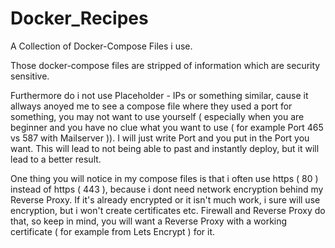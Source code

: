 # Docker_Recipes
A Collection of Docker-Compose Files i use.

Those docker-compose files are stripped of information which are security sensitive.

Furthermore do i not use Placeholder - IPs or something similar, cause it allways anoyed me to see a compose file where they used a port for something, you may not want to use yourself ( especially when you are beginner and you have no clue what you want to use ( for example Port 465 vs 587 with Mailserver )). I will just write Port and you put in the Port you want. This will lead to not being able to past and instantly deploy, but it will lead to a better result.

One thing you will notice in my compose files is that i often use https ( 80 ) instead of https ( 443 ), because i dont need network encryption behind my Reverse Proxy. If it's already encrypted or it isn't much work, i sure will use encryption, but i won't create certificates etc. Firewall and Reverse Proxy do that, so keep in mind, you will want a Reverse Proxy with a working certificate ( for example from Lets Encrypt ) for it.
